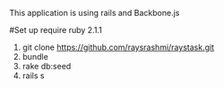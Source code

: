 This application is using rails and Backbone.js

#Set up
require ruby 2.1.1

1. git clone https://github.com/raysrashmi/raystask.git
2. bundle
3. rake db:seed
4. rails s
